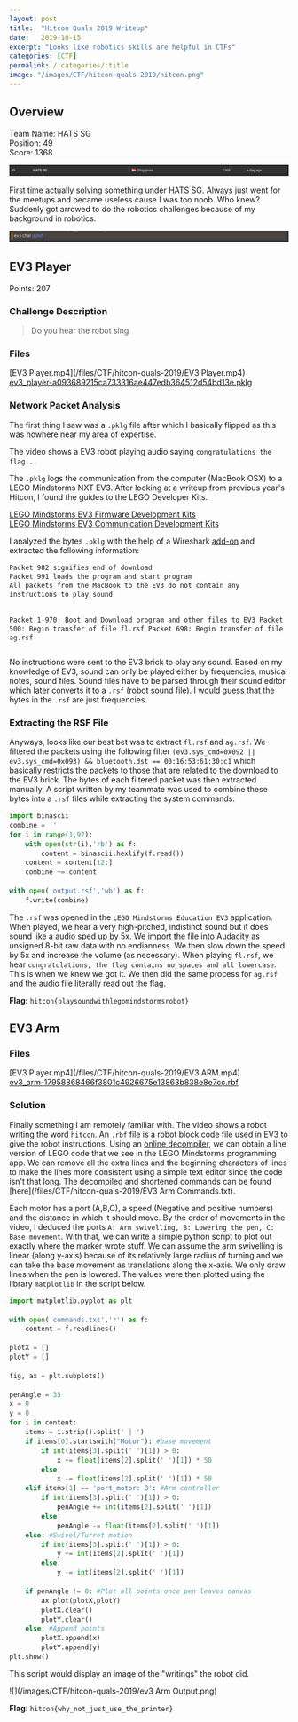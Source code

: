 ```yaml
---
layout: post
title:  "Hitcon Quals 2019 Writeup"
date:   2019-10-15
excerpt: "Looks like robotics skills are helpful in CTFs"
categories: [CTF]
permalink: /:categories/:title
image: "/images/CTF/hitcon-quals-2019/hitcon.png"
---
```


## Overview
Team Name: HATS SG  
Position: 49  
Score: 1368

![](/images/CTF/hitcon-quals-2019/scoreboard.png)

First time actually solving something under HATS SG. Always just went for the meetups and became useless cause I was too noob. Who knew? Suddenly got arrowed to do the robotics challenges because of my background in robotics.

![](/images/CTF/hitcon-quals-2019/arrow.png)


## EV3 Player
Points: 207

### Challenge Description
> Do you hear the robot sing

### Files
[EV3 Player.mp4](/files/CTF/hitcon-quals-2019/EV3 Player.mp4)  
[ev3_player-a093689215ca733316ae447edb364512d54bd13e.pklg](/files/CTF/hitcon-quals-2019/ev3_player-a093689215ca733316ae447edb364512d54bd13e.pklg)

### Network Packet Analysis
The first thing I saw was a `.pklg` file after which I basically flipped as this was nowhere near my area of expertise. 

The video shows a EV3 robot playing audio saying `congratulations the flag...`

The `.pklg` logs the communication from the computer (MacBook OSX) to a LEGO Mindstorms NXT EV3. After looking at a writeup from previous year's Hitcon, I found the guides to the LEGO Developer Kits. 

[LEGO Mindstorms EV3 Firmware Development Kits](https://le-www-live-s.legocdn.com/sc/media/files/ev3-developer-kit/lego%20mindstorms%20ev3%20firmware%20developer%20kit-7be073548547d99f7df59ddfd57c0088.pdf)  
[LEGO Mindstorms EV3 Communication Development Kits](https://le-www-live-s.legocdn.com/sc/media/files/ev3-developer-kit/lego%20mindstorms%20ev3%20communication%20developer%20kit-f691e7ad1e0c28a4cfb0835993d76ae3.pdf)
 
I analyzed the bytes `.pklg` with the help of a Wireshark [add-on](https://github.com/ev3dev/lms-hacker-tools/blob/master/EV3) and extracted the following information:
<div><pre><code>Packet 982 signifies end of download
Packet 991 loads the program and start program
All packets from the MacBook to the EV3 do not contain any instructions to play sound

Packet 1-970: Boot and Download program and other files to EV3
    Packet 500: Begin transfer of file fl.rsf
    Packet 698: Begin transfer of file ag.rsf </code></pre></div>

No instructions were sent to the EV3 brick to play any sound. Based on my knowledge of EV3, sound can only be played either by frequencies, musical notes, sound files. Sound files have to be parsed through their sound editor which later converts it to a `.rsf` (robot sound file). I would guess that the bytes in the `.rsf` are just frequencies. 

### Extracting the RSF File
Anyways, looks like our best bet was to extract `fl.rsf` and `ag.rsf`. We filtered the packets using the following filter `(ev3.sys_cmd=0x092 || ev3.sys_cmd=0x093) && bluetooth.dst == 00:16:53:61:30:c1` which basically restricts the packets to those that are related to the download to the EV3 brick. The bytes of each filtered packet was then extracted manually. A script written by my teammate was used to combine these bytes into a `.rsf` files while extracting the system commands.

``` python
import binascii
combine = ''
for i in range(1,97):
    with open(str(i),'rb') as f:
        content = binascii.hexlify(f.read())
    content = content[12:]
    combine += content

with open('output.rsf','wb') as f:
    f.write(combine)
```
  
The `.rsf` was opened in the `LEGO Mindstorms Education EV3` application. When played, we hear a very high-pitched, indistinct sound but it does sound like a audio sped up by 5x. We import the file into Audacity as unsigned 8-bit raw data with no endianness. We then slow down the speed by 5x and increase the volume (as necessary).
When playing `fl.rsf`, we hear `congratulations, the flag contains no spaces and all lowercase`. This is when we knew we got it. We then did the same process for `ag.rsf` and the audio file literally read out the flag.

**Flag:** `hitcon{playsoundwithlegomindstormsrobot}`

## EV3 Arm
### Files
[EV3 Player.mp4](/files/CTF/hitcon-quals-2019/EV3 ARM.mp4)  
[ev3_arm-17958868466f3801c4926675e13863b838e8e7cc.rbf](/files/CTF/hitcon-quals-2019/ev3_arm-17958868466f3801c4926675e13863b838e8e7cc.rbf)

### Solution
Finally something I am remotely familiar with. The video shows a robot writing the word `hitcon`. An `.rbf` file is a robot block code file used in EV3 to give the robot instructions. Using an [online decompiler](http://ev3treevis.azurewebsites.net/), we can obtain a line version of LEGO code that we see in the LEGO Mindstorms programming app. We can remove all the extra lines and the beginning characters of lines to make the lines more consistent using a simple text editor since the code isn't that long. The decompiled and shortened commands can be found [here](/files/CTF/hitcon-quals-2019/EV3 Arm Commands.txt).

Each motor has a port (A,B,C), a speed (Negative and positive numbers) and the distance in which it should move. By the order of movements in the video, I deduced the ports `A: Arm swivelling, B: Lowering the pen, C: Base movement`. With that, we can write a simple python script to plot out exactly where the marker wrote stuff. We can assume the arm swivelling is linear (along y-axis) because of its relatively large radius of turning and we can take the base movement as translations along the x-axis. We only draw lines when the pen is lowered. The values were then plotted using the library `matplotlib` in the script below.

``` python
import matplotlib.pyplot as plt

with open('commands.txt','r') as f:
    content = f.readlines()

plotX = []
plotY = []

fig, ax = plt.subplots()

penAngle = 35
x = 0
y = 0
for i in content:
    items = i.strip().split(' | ')
    if items[0].startswith("Motor"): #base movement
        if int(items[3].split(' ')[1]) > 0:
            x += float(items[2].split(' ')[1]) * 50
        else:
            x -= float(items[2].split(' ')[1]) * 50
    elif items[1] == 'port_motor: B': #Arm controller
        if int(items[3].split(' ')[1]) > 0:
            penAngle += int(items[2].split(' ')[1])
        else:
            penAngle -= float(items[2].split(' ')[1])
    else: #Swivel/Turret motion
        if int(items[3].split(' ')[1]) > 0:
            y += int(items[2].split(' ')[1])
        else:
            y -= int(items[2].split(' ')[1])

    if penAngle != 0: #Plot all points once pen leaves canvas
        ax.plot(plotX,plotY)
        plotX.clear()
        plotY.clear()
    else: #Append points
        plotX.append(x)
        plotY.append(y)
plt.show()
```
  
This script would display an image of the "writings" the robot did.

![](/images/CTF/hitcon-quals-2019/ev3 Arm Output.png)

**Flag:** `hitcon{why_not_just_use_the_printer}`
